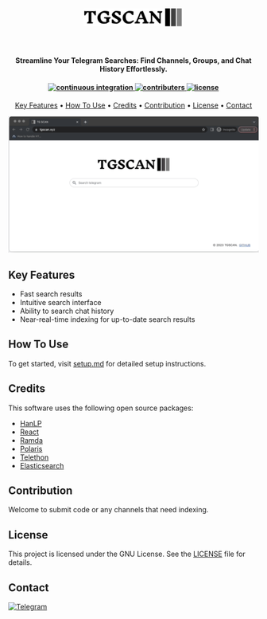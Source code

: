<h1 align="center">
  <br>
  <a href="https://www.tgscan.xyz"><img style="margin-top: 25px" src="web-app/public/download.svg" width="200"/></a>
  <br>
  <br>
</h1>

<h4 align="center">Streamline Your Telegram Searches: Find Channels, Groups, and Chat History Effortlessly.</h4>

[//]: # (<p align="left" style="margin-top: 20px">)

[//]: # (  <div/>)

[//]: # (  <span>English</span>)

[//]: # (  <span> | </span>)

[//]: # (  <a href="README_cn.md">中文</a>)

[//]: # (</p>)
<h4 align="center">
  <a href="https://github.com/tgscan-dev/tgscan/actions/workflows/main.yml">
    <img src="https://img.shields.io/github/actions/workflow/status/tgscan-dev/tgscan/main.yml?branch=main&label=pipeline&style=flat-square" alt="continuous integration">
  </a>


  <a href="https://github.com/tgscan-dev/tgscan/graphs/contributors">
    <img src="https://img.shields.io/github/contributors-anon/tgscan-dev/tgscan?color=yellow&style=flat-square" alt="contributers">
  </a>


  <a href="https://www.gnu.org/licenses/gpl-3.0)">
    <img src="https://img.shields.io/badge/License-GPLv3-blue.svg?style=flat-square" alt="license">
  </a>
</h4>

<p align="center">
  <a href="#key-features">Key Features</a> •
  <a href="#how-to-use">How To Use</a> •
  <a href="#credits">Credits</a> •
  <a href="#contribution">Contribution</a> •
  <a href="#license">License</a> •
  <a href="#contact">Contact</a>
</p>

<p align="center">

 ![screenshot](icon/demo.gif)
</p>


## Key Features

- Fast search results
- Intuitive search interface
- Ability to search chat history
- Near-real-time indexing for up-to-date search results

## How To Use

To get started, visit [setup.md](setup.md) for detailed setup instructions.

## Credits

This software uses the following open source packages:

- [HanLP](https://github.com/hankcs/HanLP)
- [React](https://github.com/facebook/react)
- [Ramda](https://github.com/ramda/ramda)
- [Polaris](https://github.com/Shopify/polaris)
- [Telethon](https://github.com/LonamiWebs/Telethon)
- [Elasticsearch](https://github.com/elastic/elasticsearch)

## Contribution

Welcome to submit code or any channels that need indexing.

## License

This project is licensed under the GNU License. See the [LICENSE](LICENSE) file for details.

## Contact

 <a href="https://t.me/tgscan_dev">
    <img src="https://img.shields.io/badge/Telegram-26A5E4.svg?style=for-the-badge&logo=Telegram&logoColor=white"
         alt="Telegram">
  </a>


